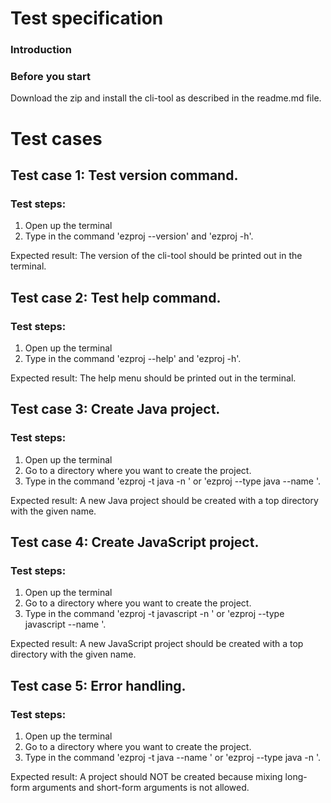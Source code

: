 # Test specification

### Introduction

### Before you start
Download the zip and install the cli-tool as described in the readme.md file.

# Test cases

## Test case 1: Test version command.
### Test steps:
1. Open up the terminal
2. Type in the command 'ezproj --version' and 'ezproj -h'.

Expected result: The version of the cli-tool should be printed out in the terminal.

## Test case 2: Test help command.
### Test steps:
1. Open up the terminal
2. Type in the command 'ezproj --help' and 'ezproj -h'.

Expected result: The help menu should be printed out in the terminal.

## Test case 3: Create Java project.
### Test steps:
1. Open up the terminal
2. Go to a directory where you want to create the project.
3. Type in the command 'ezproj -t java -n <project name>' or 'ezproj --type java --name <project name>'.

Expected result: A new Java project should be created with a top directory with the given name.

## Test case 4: Create JavaScript project.
### Test steps:
1. Open up the terminal
2. Go to a directory where you want to create the project.
3. Type in the command 'ezproj -t javascript -n <project name>' or 'ezproj --type javascript --name <project name>'.

Expected result: A new JavaScript project should be created with a top directory with the given name.

## Test case 5: Error handling.
### Test steps:
1. Open up the terminal
2. Go to a directory where you want to create the project.
3. Type in the command 'ezproj -t java --name <project name>' or 'ezproj --type java -n <project name>'.

Expected result: A project should NOT be created because mixing long-form arguments and short-form arguments is not allowed.